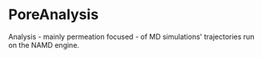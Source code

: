 # PoreAnalysis
Analysis - mainly permeation focused - of MD simulations' trajectories run on the NAMD engine.
